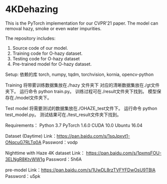 # 4KDehazing
This is the PyTorch implementation for our CVPR'21 paper. 
The model can removal hazy, smoke or even water impurities.


The repository includes:
1. Source code of our model.
2. Training code for O-hazy dataset.
3. Testing code for O-hazy dataset
4. Pre-trained model for O-hazy dataset.

Setup:
依赖的库
torch, numpy, tqdm, torchvision, kornia, opencv-python


Training
将带雾训练数据集放在./hazy 文件夹下 对应的清晰数据集放在./gt文件夹下。
运行命令 python train.py。 
训练过程可在./result文件夹下找到。
模型保存在./model文件夹下。

Test model
将需要测试的数据集放在./OHAZE_test文件下。
运行命令 python test_model.py。
测试结果可在./test_result文件夹下找到。

Requirements：
Python 3.7
PyTorch 1.6.0
CUDA 10.0
Ubuntu 16.04


Dataset (Daytime)
Link：https://pan.baidu.com/s/1sqJpxvt1-ONqcuG7RLTq0A
Password：vodp

Nighttime with Haze 4K dataset
Link： https://pan.baidu.com/s/1pxmsFOU-3ELNgR8KtvWW1g
Password：5h6A

pre-model
Link：https://pan.baidu.com/s/1UwDL8rzTVFYFDwOsU9TBlA 
Password：u5pk 


